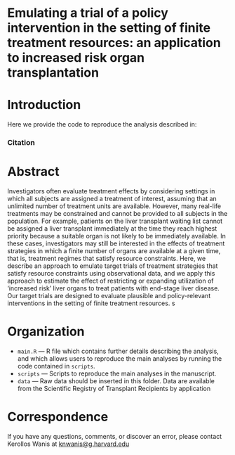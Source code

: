 # Emulating a trial of a policy intervention in the setting of finite treatment resources: an application to increased risk organ transplantation
# Introduction
Here we provide the code to reproduce the analysis described in: 

### Citation

> 

# Abstract

Investigators often evaluate treatment effects by considering settings in which all subjects are assigned a treatment of interest, assuming that an unlimited number of treatment units are available. However, many real-life treatments may be constrained and cannot be provided to all subjects in the population. For example, patients on the liver transplant waiting list cannot be assigned a liver transplant immediately at the time they reach highest priority because a suitable organ is not likely to be immediately available. In these cases, investigators may still be interested in the effects of treatment strategies in which a finite number of organs are available at a given time, that is, treatment regimes that satisfy resource constraints. Here, we describe an approach to emulate target trials of treatment strategies that satisfy resource constraints using observational data, and we apply this approach to estimate the effect of restricting or expanding utilization of ‘increased risk’ liver organs to treat patients with end-stage liver disease. Our target trials are designed to evaluate plausible and policy-relevant interventions in the setting of finite treatment resources. s

# Organization
- `main.R` — R file which contains further details describing the analysis, and which allows users to reproduce the main analyses by running the code contained in `scripts`.
- `scripts`  — Scripts to reproduce the main analyses in the manuscript.
- `data`  — Raw data should be inserted in this folder. Data are available from the Scientific Registry of Transplant Recipients by application

# Correspondence
If you have any questions, comments, or discover an error, please contact Kerollos Wanis at knwanis@g.harvard.edu
